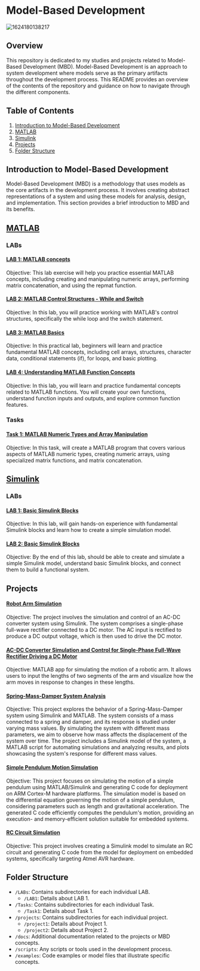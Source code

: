 
# Model-Based Development

![1624180138217](https://github.com/moezzelrgal/Model_Based_Development/assets/101054811/8b9b96ac-0259-468a-8f0a-ed8c70120bdb)


## Overview

This repository is dedicated to my studies and projects related to Model-Based Development (MBD). Model-Based Development is an approach to system development where models serve as the primary artifacts throughout the development process. This README provides an overview of the contents of the repository and guidance on how to navigate through the different components.

## Table of Contents

1. [Introduction to Model-Based Development](#introduction-to-model-based-development)
2. [MATLAB](#MATLAB)
3. [Simulink](#Simulink)
4. [Projects](#projects)
5. [Folder Structure](#folder-structure)
   

## Introduction to Model-Based Development

Model-Based Development (MBD) is a methodology that uses models as the core artifacts in the development process. It involves creating abstract representations of a system and using these models for analysis, design, and implementation. This section provides a brief introduction to MBD and its benefits.

## [MATLAB](MATLAB) 

### LABs

#### [LAB 1: MATLAB concepts ](MATLAB/LABs/LAB1.m)

Objective: This lab exercise will help you practice essential MATLAB concepts, including
creating and manipulating numeric arrays, performing matrix concatenation, and using the
repmat function.

#### [LAB 2: MATLAB Control Structures - While and Switch ](MATLAB/LABs/LAB2.m)

Objective: In this lab, you will practice working with MATLAB's control structures, specifically the while loop and the switch statement.

#### [LAB 3: MATLAB Basics ](MATLAB/LABs/LAB3.m)

Objective: In this practical lab, beginners will learn and practice fundamental MATLAB concepts, including cell arrays, structures, character data, conditional statements (if), for loops, and basic plotting.

#### [LAB 4: Understanding MATLAB Function Concepts ](MATLAB/LABs/LAB4.m)

Objective: In this lab, you will learn and practice fundamental concepts related to MATLAB functions. You will create your own functions, understand function inputs and outputs, and explore common function features.


### Tasks

#### [Task 1: MATLAB Numeric Types and Array Manipulation](MATLAB/Tasks/Task_1.m)

Objective: In this task,  will create a MATLAB program that covers various aspects of MATLAB numeric types, creating numeric arrays, using specialized matrix functions, and matrix concatenation.

## [Simulink](Simulink)

### LABs

#### [LAB 1: Basic Simulink Blocks ](Simulink/LAB1)

Objective: In this lab,  will gain hands-on experience with fundamental Simulink blocks and learn how to create a simple simulation model.

#### [LAB 2: Basic Simulink Blocks ](Simulink/LAB2)

Objective: By the end of this lab, should be able to create and simulate a simple Simulink model, understand basic Simulink blocks, and connect them to build a functional system.

## Projects

#### [Robot Arm Simulation ](Pojects/Robot_Arm_Simulation)

Objective: The project involves the simulation and control of an AC-DC converter system using Simulink. The system comprises a single-phase full-wave rectifier connected to a DC motor. The AC input is rectified to produce a DC output voltage, which is then used to drive the DC motor.

#### [AC-DC Converter Simulation and Control for Single-Phase Full-Wave Rectifier Driving a DC Motor](Pojects/AC_DC_Motor_Control_with_Simulink)

Objective: MATLAB app for simulating the motion of a robotic arm. It allows users to input the lengths of two segments of the arm and visualize how the arm moves in response to changes in these lengths.

#### [Spring-Mass-Damper System Analysis](Pojects/Spring_Mass_Damper)

Objective: This project explores the behavior of a Spring-Mass-Damper system using Simulink and MATLAB. The system consists of a mass connected to a spring and damper, and its response is studied under varying mass values. By simulating the system with different mass parameters, we aim to observe how mass affects the displacement of the system over time. The project includes a Simulink model of the system, a MATLAB script for automating simulations and analyzing results, and plots showcasing the system's response for different mass values.

#### [Simple Pendulum Motion Simulation](Pojects/Simple_Pendulum_Motion_Simulation)

Objective: This project focuses on simulating the motion of a simple pendulum using MATLAB/Simulink and generating C code for deployment on ARM Cortex-M hardware platforms. The simulation model is based on the differential equation governing the motion of a simple pendulum, considering parameters such as length and gravitational acceleration. The generated C code efficiently computes the pendulum's motion, providing an execution- and memory-efficient solution suitable for embedded systems.

#### [RC Circuit Simulation](Pojects/RC_Circute_Simulation)

Objective: This project involves creating a Simulink model to simulate an RC circuit and generating C code from the model for deployment on embedded systems, specifically targeting Atmel AVR hardware.

## Folder Structure
- `/LABs`: Contains subdirectories for each individual LAB.
  - `/LAB1`: Details about LAB 1.
- `/Tasks`: Contains subdirectories for each individual Task.
  - `/Task1`: Details about Task 1.
- `/projects`: Contains subdirectories for each individual project.
  - `/project1`: Details about Project 1.
  - `/project2`: Details about Project 2.
- `/docs`: Additional documentation related to the projects or MBD concepts.
- `/scripts`: Any scripts or tools used in the development process.
- `/examples`: Code examples or model files that illustrate specific concepts.
